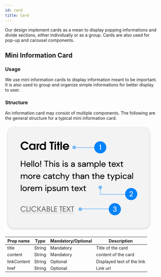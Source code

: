 ```yaml
---
id: card
title: Card
---
```

Our design implement cards as a mean to display popping informations and divide sections, either individually or as a group. Cards are also used for pop-up and carousel components.

## Mini Information Card

### Usage
We use mini information cards to display information meant to be important. It is also used to group and organize simple informations for better display to user.

### Structure
An information card may consist of multiple components. The following are the general structure for a typical mini information card.

<img src='/img/card-example.svg' alt=''/>

| Prop name   | Type   | Mandatory/Optional | Description                |
|-------------|--------|--------------------|----------------------------|
| title       | String | Mandatory          | Title of the card          |
| content     | String | Mandatory          | content of the card        |
| linkContent | String | Optional           | Displayed text of the link |
| href        | String | Optional           | Link url                   |
